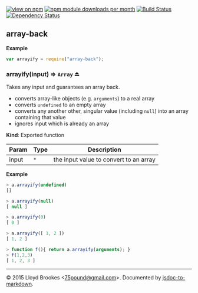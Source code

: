 [![view on npm](http://img.shields.io/npm/v/array-back.svg)](https://www.npmjs.org/package/array-back)
[![npm module downloads per month](http://img.shields.io/npm/dm/array-back.svg)](https://www.npmjs.org/package/array-back)
[![Build Status](https://travis-ci.org/75lb/array-back.svg?branch=master)](https://travis-ci.org/75lb/array-back)
[![Dependency Status](https://david-dm.org/75lb/array-back.svg)](https://david-dm.org/75lb/array-back)

<a name="module_array-back"></a>
## array-back
**Example**  
```js
var arrayify = require("array-back");
```
<a name="exp_module_array-back--arrayify"></a>
### arrayify(input) ⇒ <code>Array</code> ⏏
Takes any input and guarantees an array back.

- converts array-like objects (e.g. `arguments`) to a real array
- converts `undefined` to an empty array
- converts any another other, singular value (including `null`) into an array containing that value
- ignores input which is already an array

**Kind**: Exported function  

| Param | Type | Description |
| --- | --- | --- |
| input | <code>\*</code> | the input value to convert to an array |

**Example**  
```js
> a.arrayify(undefined)
[]

> a.arrayify(null)
[ null ]

> a.arrayify(0)
[ 0 ]

> a.arrayify([ 1, 2 ])
[ 1, 2 ]

> function f(){ return a.arrayify(arguments); }
> f(1,2,3)
[ 1, 2, 3 ]
```

* * *

&copy; 2015 Lloyd Brookes \<75pound@gmail.com\>. Documented by [jsdoc-to-markdown](https://github.com/75lb/jsdoc-to-markdown).